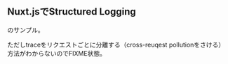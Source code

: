 ## Nuxt.jsでStructured Logging

のサンプル。

ただしtraceをリクエストごとに分離する（cross-reuqest pollutionをさける）方法がわからないのでFIXME状態。
